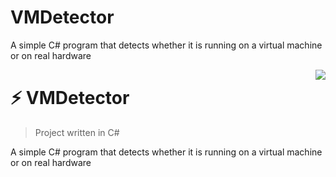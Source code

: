 # VMDetector
A simple C# program that detects whether it is running on a virtual machine or on real hardware

<img src="https://raw.githubusercontent.com/matiassingers/awesome-readme/master/icon.png" align="right" />

# ⚡️ VMDetector 
> Project written in C#

A simple C# program that detects whether it is running on a virtual machine or on real hardware